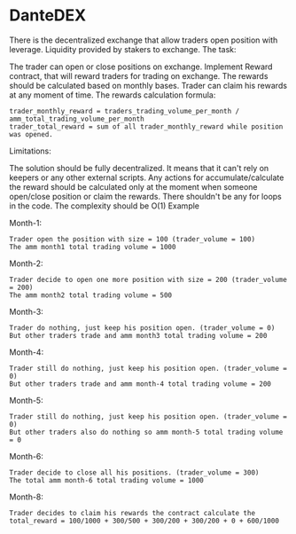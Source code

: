 # DanteDEX
There is the decentralized exchange that allow traders open position with leverage. Liquidity provided by stakers to exchange.
The task:

The trader can open or close positions on exchange. Implement Reward contract, that will reward traders for trading on exchange. The rewards should be calculated based on monthly bases. Trader can claim his rewards at any moment of time. The rewards calculation formula:

    trader_monthly_reward = traders_trading_volume_per_month / amm_total_trading_volume_per_month
    trader_total_reward = sum of all trader_monthly_reward while position was opened.

Limitations:

The solution should be fully decentralized. It means that it can't rely on keepers or any other external scripts. Any actions for accumulate/calculate the reward should be calculated only at the moment when someone open/close position or claim the rewards. There shouldn't be any for loops in the code. The complexity should be O(1)
Example

Month-1:

    Trader open the position with size = 100 (trader_volume = 100)
    The amm month1 total trading volume = 1000

Month-2:

    Trader decide to open one more position with size = 200 (trader_volume = 200)
    The amm month2 total trading volume = 500

Month-3:

    Trader do nothing, just keep his position open. (trader_volume = 0)
    But other traders trade and amm month3 total trading volume = 200

Month-4:

    Trader still do nothing, just keep his position open. (trader_volume = 0)
    But other traders trade and amm month-4 total trading volume = 200

Month-5:

    Trader still do nothing, just keep his position open. (trader_volume = 0)
    But other traders also do nothing so amm month-5 total trading volume = 0

Month-6:

    Trader decide to close all his positions. (trader_volume = 300)
    The total amm month-6 total trading volume = 1000

Month-8:

    Trader decides to claim his rewards the contract calculate the
    total_reward = 100/1000 + 300/500 + 300/200 + 300/200 + 0 + 600/1000
